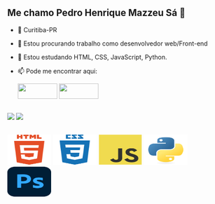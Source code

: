## Me chamo Pedro Henrique Mazzeu Sá 🤝

- 📍 Curitiba-PR
- 🔭 Estou procurando trabalho como desenvolvedor web/Front-end
- 🌱 Estou estudando HTML, CSS, JavaScript, Python.
- 📫 Pode me encontrar aqui:
  
  <div>
    <a href="https://www.linkedin.com/in/pedro-henrique-mazzeu-sá-486376220" target="_blank"><img height="35" width="90" src="https://img.shields.io/badge/LinkedIn-0077B5?style=for-the-badge&logo=linkedin&logoColor=white" target="_blank"></a>
    <a href="https://www.linkedin.com/in/pedro-henrique-mazzeu-sá-486376220" target="_blank"><img height="35" width="90" src="https://img.shields.io/badge/Gmail-D14836?style=for-the-badge&logo=gmail&logoColor=white" target="_blank"></a>
  </div>

##
<picture>
  <source
    srcset="https://github-readme-stats.vercel.app/api?username=PedroMazzeu&show_icons=true&theme=dark&title_color=65D37E&border_color=65D37E"
    media="(prefers-color-scheme: dark)"
  />
  <source
    srcset="https://github-readme-stats.vercel.app/api?username=PedroMazzeu&show_icons=true&title_color=65D37E&border_color=65D37E"
    media="(prefers-color-scheme: light), (prefers-color-scheme: no-preference)"
  />
  <img src="https://github-readme-stats.vercel.app/api?username=PedroMazzeu&show_icons=true&title_color=65D37E&border_color=65D37E" />
</picture>
<picture>
  <source
    srcset="https://github-readme-stats.vercel.app/api/top-langs/?username=PedroMazzeu&layout=compact&theme=dark&title_color=65D37E&border_color=65D37E"
    media="(prefers-color-scheme: dark)"
  />
  <source
    srcset="https://github-readme-stats.vercel.app/api/top-langs/?username=PedroMazzeu&layout=compact&title_color=65D37E&border_color=65D37E"
    media="(prefers-color-scheme: light), (prefers-color-scheme: no-preference)"
  />
  <img src="https://github-readme-stats.vercel.app/api/top-langs/?username=PedroMazzeu&layout=compact&title_color=65D37E&border_color=65D37E" />
</picture>

##
<p>
  <img alt="pedro-html" height="70" width="100" src="https://github.com/devicons/devicon/blob/master/icons/html5/html5-plain-wordmark.svg">
  <img alt="pedro-css" height="70" width="100" src="https://github.com/devicons/devicon/blob/master/icons/css3/css3-plain-wordmark.svg">
  <img alt="pedro-JS" height="70" width="100" src="https://github.com/devicons/devicon/blob/master/icons/javascript/javascript-original.svg">
  <img alt="pedro-python" height="70" width="100" src="https://github.com/devicons/devicon/blob/master/icons/python/python-original.svg">
  <img alt="pedro-photoshop" height="70" width="100" src="https://github.com/devicons/devicon/blob/master/icons/photoshop/photoshop-original.svg">
</p>



